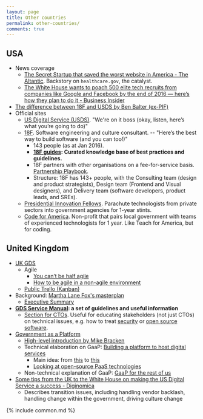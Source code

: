 ```yaml
---
layout: page
title: Other countries
permalink: other-countries/
comments: true
---
```


## USA

* News coverage
    * [The Secret Startup that saved the worst website in America - The Altantic](http://www.theatlantic.com/technology/archive/2015/07/the-secret-startup-saved-healthcare-gov-the-worst-website-in-america/397784/). Backstory on `healthcare.gov`, the catalyst.
    * [The White House wants to poach 500 elite tech recruits from companies like Google and Facebook by the end of 2016 — here’s how they plan to do it - Business Insider](http://www.businessinsider.sg/how-the-white-house-plans-to-poach-500-recruits-from-the-private-tech-sector-2015-11/)
* [The difference between 18F and USDS by Ben Balter (ex-PIF)](http://ben.balter.com/2015/04/22/the-difference-between-18f-and-usds/)
* Official sites
    * [US Digital Service (USDS)](https://www.whitehouse.gov/digital/united-states-digital-service). "We're on it boss (okay, listen, here’s what you’re going to do)"
    * [18F](https://18f.gsa.gov/). Software engineering and culture consultant. -- "Here’s the best way to build software (and you can too!)"
        * 143 people (as at Jan 2016).
        * **[18F guides](https://pages.18f.gov/guides/): Curated knowledge base of best practices and guidelines.**
        * 18F partners with other organisations on a fee-for-service basis. [Partnership Playbook](https://pages.18f.gov/partnership-playbook/).
        * Structure: 18F has 143+ people, with the Consulting team (design and product strategists), Design team (Frontend and Visual designers), and Delivery team (software developers, product leads, and SREs).
    * [Presidential Innovation Fellows](https://presidentialinnovationfellows.gov/). Parachute technologists from private sectors into government agencies for 1-year stints.
    * [Code for America](http://www.codeforamerica.org/). Non-profit that pairs local government with teams of experienced technologists for 1 year. Like Teach for America, but for coding.


## United Kingdom

* [UK GDS](https://gds.blog.gov.uk/)
    * Agile
        * [You can’t be half agile](https://gds.blog.gov.uk/2015/07/10/you-cant-be-half-agile/)
        * [How to be agile in a non-agile environment](https://gds.blog.gov.uk/2015/10/09/how-to-be-agile-in-a-non-agile-environment/)
    * [Public Trello (Kanban)](https://trello.com/b/GyqsETvS/gov-uk-high-level-roadmap)
* Background: [Martha Lane Fox's masterplan](https://www.gov.uk/government/publications/directgov-2010-and-beyond-revolution-not-evolution-a-report-by-martha-lane-fox)
    * [Executive Summary](https://www.gov.uk/government/uploads/system/uploads/attachment_data/file/60995/Directgov_20Executive_20Sum_20FINAL.pdf)
* **[GDS Service Manual](https://www.gov.uk/service-manual): a set of guidelines and useful information**
    * [Section for CTOs](https://www.gov.uk/service-manual/chief-technology-officers). Useful for educating stakeholders (not just CTOs) on technical issues, e.g. how to treat [security](https://www.gov.uk/service-manual/technology/security-as-enabler.html) or [open source software](https://www.gov.uk/service-manual/making-software/open-source.html).
* [Government as a Platform](https://gds.blog.gov.uk/category/government-as-a-platform/)
    * [High-level introduction by Mike Bracken](https://gds.blog.gov.uk/2015/03/29/government-as-a-platform-the-next-phase-of-digital-transformation/)
    * Technical elaboration on GaaP: [Building a platform to host digital services](https://gds.blog.gov.uk/2015/09/08/building-a-platform-to-host-digital-services/)
        * Main idea: from [this](https://gds.blog.gov.uk/wp-content/uploads/sites/60/2015/08/Separate-projects-image-620x349.jpg) to [this](https://gds.blog.gov.uk/wp-content/uploads/sites/60/2015/08/Government-PaaS-Image-620x349.jpg)
        * [Looking at open-source PaaS technologies](https://gdstechnology.blog.gov.uk/2015/10/27/looking-at-open-source-paas-technologies/)
    * Non-technical explanation of GaaP: [GaaP for the rest of us](https://gds.blog.gov.uk/2015/10/07/government-as-a-platform-for-the-rest-of-us/)
* [Some tips from the UK to the White House on making the US Digital Service a success - Diginomica](http://diginomica.com/2014/08/26/tips-uk-white-house-making-us-digital-service-success/)
    * Describes transition issues, including handling vendor backlash, handling change within the government, driving culture change

{% include common.md %}
